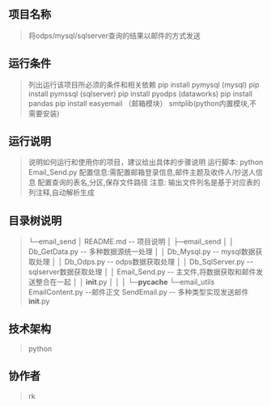 ## 项目名称
> 将odps/mysql/sqlserver查询的结果以邮件的方式发送


## 运行条件
> 列出运行该项目所必须的条件和相关依赖
>pip install pymysql (mysql)
>pip install pymssql (sqlserver)
>pip install pyodps (dataworks)
>pip install pandas 
>pip install easyemail （邮箱模块）
>smtplib(python内置模块,不需要安装)



## 运行说明
> 说明如何运行和使用你的项目，建议给出具体的步骤说明
> 运行脚本: python Email_Send.py
> 配置信息:需配置邮箱登录信息,邮件主题及收件人/抄送人信息
>         配置查询的表名,分区,保存文件路径
> 注意: 输出文件列名是基于对应表的列注释,自动解析生成


## 目录树说明
> └─email_send
    │  README.md -- 项目说明
    │
    ├─email_send
    │  │  Db_GetData.py -- 多种数据源统一处理
    │  │  Db_Mysql.py -- mysql数据获取处理
    │  │  Db_Odps.py -- odps数据获取处理
    │  │  Db_SqlServer.py -- sqlserver数据获取处理
    │  │  Email_Send.py -- 主文件,将数据获取和邮件发送整合在一起
    │  │  __init__.py
    │  │
    │  └─__pycache__
    └─email_utils
            EmailContent.py --邮件正文
            SendEmail.py -- 多种类型实现发送邮件
            __init__.py



## 技术架构
> python


## 协作者
> rk
